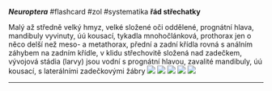 ***Neuroptera*** #flashcard #zol #systematika
**řád střechatky**

Malý až středně velký hmyz, velké složené oči oddělené, prognátní hlava, mandibuly vyvinuty, úú kousací, tykadla mnohočlánková, prothorax jen o něco delší než meso- a metathorax, přední a zadní křídla rovná s análním záhybem na zadním křídle, v klidu střechovitě složená nad zadečkem, vývojová stádia (larvy) jsou vodní s prognátní hlavou, zavalité mandibuly, úú kousací, s laterálními zadečkovými žábry
![](Pasted%20image%2020210615215419.png) ![](Pasted%20image%2020210615215423.png) ![](Pasted%20image%2020210615215427.png) ![](Pasted%20image%2020210615215431.png) ![](Pasted%20image%2020210615215435.png)

---
	